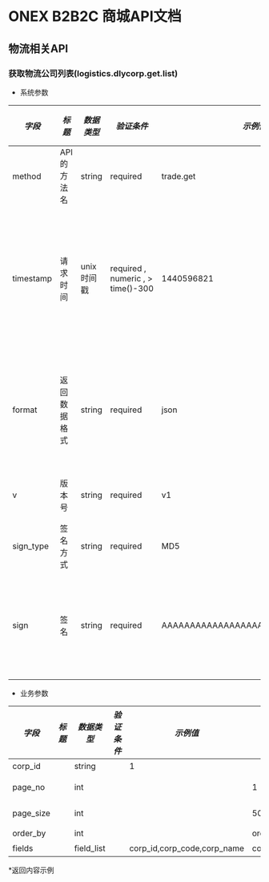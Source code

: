 # ONEX B2B2C 商城API文档

## 物流相关API

### 获取物流公司列表(logistics.dlycorp.get.list)

* 系统参数

| *字段* | *标题* | *数据类型* | *验证条件* | *示例值* | *默认值* | *详细说明* |
| ------------- | ------------- | ------------- | ------------- | ------------- | ------------- | ------------- |
| method | API的方法名 | string | required | trade.get | null | 标识请求的是哪个API |
| timestamp | 请求时间 | unix时间戳 | required , numeric , > time()-300 | 1440596821 | null | 标识API请求的发起时间，如果超时300秒则拒绝请求 |
| format | 返回数据格式 | string | required | json | json | 返回数据是json格式的，目前只支持json |
| v | 版本号 | string | required | v1 | null | 标识该接口的版本 |
| sign_type | 签名方式 | string | required | MD5 | null | 标识签名算法 |
| sign | 签名 | string | required | AAAAAAAAAAAAAAAAAAAAAAAAAAAAAAAAA | null | 数据签名，32位长度16进制数字 |


* 业务参数

| *字段* | *标题* | *数据类型* | *验证条件* | *示例值* | *默认值* | *详细说明* |
| ------------- | ------------- | ------------- | ------------- | ------------- | ------------- | ------------- |
| corp_id |  | string |  | 1 |  | 物流公司编号id |
| page_no |  | int |  |  | 1 | 分页当前页码,1<=no<=499 |
| page_size |  | int |  |  | 500 | 分页每页条数(1<=size<=1000) |
| order_by |  | int |  |  |  order_sort asc | 排序方式 |
| fields |  | field_list |  | corp_id,corp_code,corp_name | corp_id,corp_code,corp_name | 获取指定字段 |


*返回内容示例

```



```

